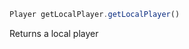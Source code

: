 [//]: # (version=65918b202341390f6c1e587b5db1d2f00401dd7d47c8f2aae5fc5afde497bc96)

```js
Player getLocalPlayer.getLocalPlayer()
```

Returns a local player

